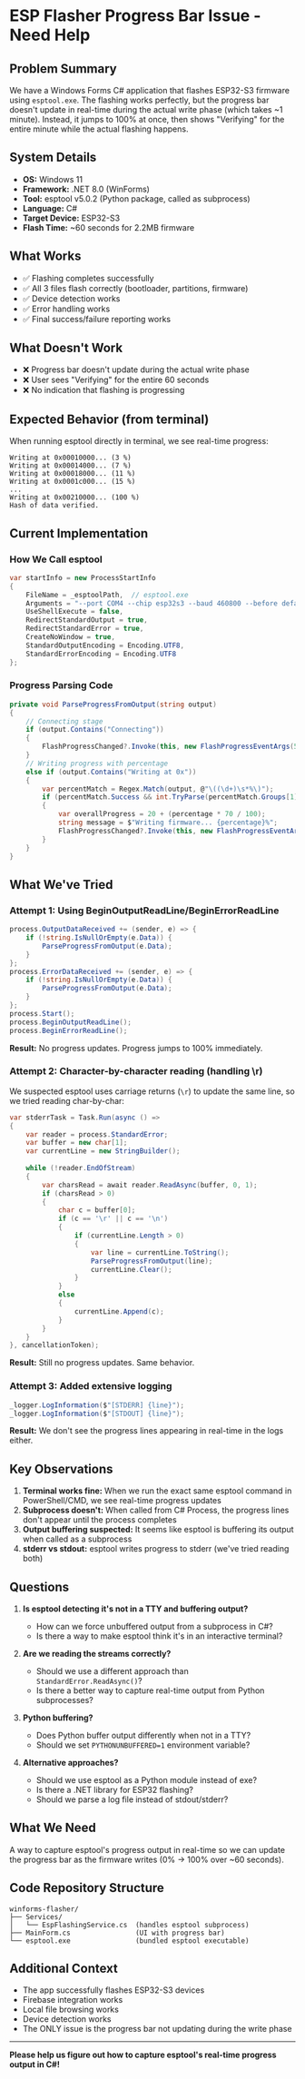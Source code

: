 # ESP Flasher Progress Bar Issue - Need Help

## Problem Summary
We have a Windows Forms C# application that flashes ESP32-S3 firmware using `esptool.exe`. The flashing works perfectly, but the progress bar doesn't update in real-time during the actual write phase (which takes ~1 minute). Instead, it jumps to 100% at once, then shows "Verifying" for the entire minute while the actual flashing happens.

## System Details
- **OS:** Windows 11
- **Framework:** .NET 8.0 (WinForms)
- **Tool:** esptool v5.0.2 (Python package, called as subprocess)
- **Language:** C# 
- **Target Device:** ESP32-S3
- **Flash Time:** ~60 seconds for 2.2MB firmware

## What Works
- ✅ Flashing completes successfully
- ✅ All 3 files flash correctly (bootloader, partitions, firmware)
- ✅ Device detection works
- ✅ Error handling works
- ✅ Final success/failure reporting works

## What Doesn't Work
- ❌ Progress bar doesn't update during the actual write phase
- ❌ User sees "Verifying" for the entire 60 seconds
- ❌ No indication that flashing is progressing

## Expected Behavior (from terminal)
When running esptool directly in terminal, we see real-time progress:
```
Writing at 0x00010000... (3 %)
Writing at 0x00014000... (7 %)
Writing at 0x00018000... (11 %)
Writing at 0x0001c000... (15 %)
...
Writing at 0x00210000... (100 %)
Hash of data verified.
```

## Current Implementation

### How We Call esptool
```csharp
var startInfo = new ProcessStartInfo
{
    FileName = _esptoolPath,  // esptool.exe
    Arguments = "--port COM4 --chip esp32s3 --baud 460800 --before default-reset --after hard-reset write-flash --flash-mode dio --flash-freq 80m --flash-size detect 0x0 bootloader.bin 0x8000 partitions.bin 0x10000 firmware.bin",
    UseShellExecute = false,
    RedirectStandardOutput = true,
    RedirectStandardError = true,
    CreateNoWindow = true,
    StandardOutputEncoding = Encoding.UTF8,
    StandardErrorEncoding = Encoding.UTF8
};
```

### Progress Parsing Code
```csharp
private void ParseProgressFromOutput(string output)
{
    // Connecting stage
    if (output.Contains("Connecting"))
    {
        FlashProgressChanged?.Invoke(this, new FlashProgressEventArgs(5, "Connecting..."));
    }
    // Writing progress with percentage
    else if (output.Contains("Writing at 0x"))
    {
        var percentMatch = Regex.Match(output, @"\((\d+)\s*%\)");
        if (percentMatch.Success && int.TryParse(percentMatch.Groups[1].Value, out var percentage))
        {
            var overallProgress = 20 + (percentage * 70 / 100);
            string message = $"Writing firmware... {percentage}%";
            FlashProgressChanged?.Invoke(this, new FlashProgressEventArgs(overallProgress, message));
        }
    }
}
```

## What We've Tried

### Attempt 1: Using BeginOutputReadLine/BeginErrorReadLine
```csharp
process.OutputDataReceived += (sender, e) => {
    if (!string.IsNullOrEmpty(e.Data)) {
        ParseProgressFromOutput(e.Data);
    }
};
process.ErrorDataReceived += (sender, e) => {
    if (!string.IsNullOrEmpty(e.Data)) {
        ParseProgressFromOutput(e.Data);
    }
};
process.Start();
process.BeginOutputReadLine();
process.BeginErrorReadLine();
```
**Result:** No progress updates. Progress jumps to 100% immediately.

### Attempt 2: Character-by-character reading (handling \r)
We suspected esptool uses carriage returns (`\r`) to update the same line, so we tried reading char-by-char:

```csharp
var stderrTask = Task.Run(async () =>
{
    var reader = process.StandardError;
    var buffer = new char[1];
    var currentLine = new StringBuilder();
    
    while (!reader.EndOfStream)
    {
        var charsRead = await reader.ReadAsync(buffer, 0, 1);
        if (charsRead > 0)
        {
            char c = buffer[0];
            if (c == '\r' || c == '\n')
            {
                if (currentLine.Length > 0)
                {
                    var line = currentLine.ToString();
                    ParseProgressFromOutput(line);
                    currentLine.Clear();
                }
            }
            else
            {
                currentLine.Append(c);
            }
        }
    }
}, cancellationToken);
```
**Result:** Still no progress updates. Same behavior.

### Attempt 3: Added extensive logging
```csharp
_logger.LogInformation($"[STDERR] {line}");
_logger.LogInformation($"[STDOUT] {line}");
```
**Result:** We don't see the progress lines appearing in real-time in the logs either.

## Key Observations

1. **Terminal works fine:** When we run the exact same esptool command in PowerShell/CMD, we see real-time progress updates
2. **Subprocess doesn't:** When called from C# Process, the progress lines don't appear until the process completes
3. **Output buffering suspected:** It seems like esptool is buffering its output when called as a subprocess
4. **stderr vs stdout:** esptool writes progress to stderr (we've tried reading both)

## Questions

1. **Is esptool detecting it's not in a TTY and buffering output?**
   - How can we force unbuffered output from a subprocess in C#?
   - Is there a way to make esptool think it's in an interactive terminal?

2. **Are we reading the streams correctly?**
   - Should we use a different approach than `StandardError.ReadAsync()`?
   - Is there a better way to capture real-time output from Python subprocesses?

3. **Python buffering?**
   - Does Python buffer output differently when not in a TTY?
   - Should we set `PYTHONUNBUFFERED=1` environment variable?

4. **Alternative approaches?**
   - Should we use esptool as a Python module instead of exe?
   - Is there a .NET library for ESP32 flashing?
   - Should we parse a log file instead of stdout/stderr?

## What We Need

A way to capture esptool's progress output in real-time so we can update the progress bar as the firmware writes (0% → 100% over ~60 seconds).

## Code Repository Structure
```
winforms-flasher/
├── Services/
│   └── EspFlashingService.cs  (handles esptool subprocess)
├── MainForm.cs                (UI with progress bar)
└── esptool.exe                (bundled esptool executable)
```

## Additional Context
- The app successfully flashes ESP32-S3 devices
- Firebase integration works
- Local file browsing works
- Device detection works
- The ONLY issue is the progress bar not updating during the write phase

---

**Please help us figure out how to capture esptool's real-time progress output in C#!**
